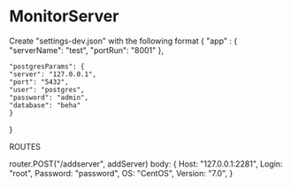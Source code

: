 # MonitorServer
Create "settings-dev.json" with the following format 
{
  "app" : {
    "serverName": "test",
    "portRun": "8001"
  },

    "postgresParams": {
    "server": "127.0.0.1",
    "port": "5432",
    "user": "postgres",
    "password": "admin",
    "database": "beha"
    }
}

ROUTES

router.POST("/addserver", addServer)
body:
{
    Host:     "127.0.0.1:2281",
    Login:    "root",
    Password: "password",
    OS:       "CentOS",
    Version:  "7.0",
}